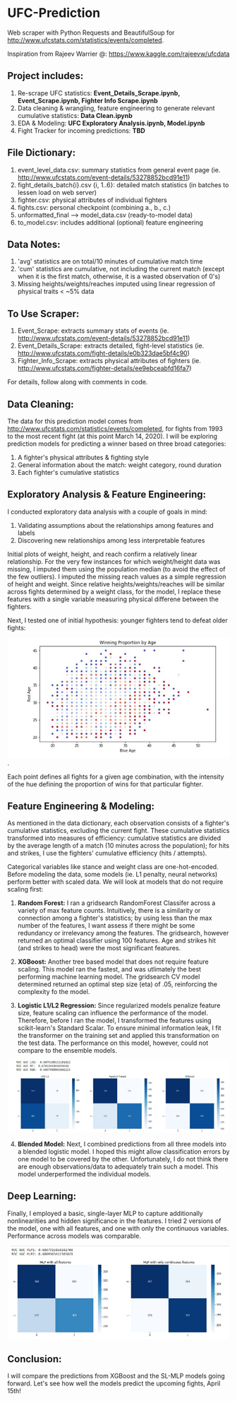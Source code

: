# UFC-Prediction

Web scraper with Python Requests and BeautifulSoup for http://www.ufcstats.com/statistics/events/completed.

Inspiration from Rajeev Warrier @: https://www.kaggle.com/rajeevw/ufcdata 
 
## Project includes:
1. Re-scrape UFC statistics: **Event_Details_Scrape.ipynb, Event_Scrape.ipynb, Fighter Info Scrape.ipynb**
2. Data cleaning & wrangling, feature engineering to generate relevant cumulative statistics: **Data Clean.ipynb**
3. EDA & Modeling: **UFC Exploratory Analysis.ipynb, Model.ipynb**
4. Fight Tracker for incoming predictions: **TBD**


## File Dictionary:
1. event_level_data.csv: summary statistics from general event page (ie. http://www.ufcstats.com/event-details/53278852bcd91e11)
2. fight_details_batch{i}.csv {i, 1..6}: detailed match statistics (in batches to lessen load on web server)
3. fighter.csv: physical attributes of individual fighters
4. fights.csv: personal checkpoint (combining a., b., c.)
5. unformatted_final --> model_data.csv (ready-to-model data)
6. to_model.csv: includes additional (optional) feature engineering

## Data Notes:
1. 'avg' statistics are on total/10 minutes of cumulative match time
2. 'cum' statistics are cumulative, not including the current match (except when it is the first match, otherwise, it is a wasted observation of 0's)
3. Missing heights/weights/reaches imputed using linear regression of physical traits < ~5% data

## To Use Scraper:
1. Event_Scrape: extracts summary stats of events (ie. http://www.ufcstats.com/event-details/53278852bcd91e11)
2. Event_Details_Scrape:  extracts detailed, fight-level statistics (ie. http://www.ufcstats.com/fight-details/e0b323dae5bf4c90)
3. Fighter_Info_Scrape: extracts physical attributes of fighters (ie. http://www.ufcstats.com/fighter-details/ee9ebceabfd16fa7)

For details, follow along with comments in code.


## Data Cleaning:
The data for this prediction model comes from http://www.ufcstats.com/statistics/events/completed, for fights from 1993 to the most recent fight (at this point March 14, 2020). I will be exploring prediction models for predicting a winner based on three broad categories: 
 1. A fighter's physical attributes & fighting style
 2. General information about the match: weight category, round duration
 3. Each fighter's cumulative statistics
 
## Exploratory Analysis & Feature Engineering:
I conducted exploratory data analysis with a couple of goals in mind:
 1. Validating assumptions about the relationships among features and labels
 2. Discovering new relationships among less interpretable features

Initial plots of weight, height, and reach confirm a relatively linear relationship. For the very few instances for which weight/height data was missing,  I imputed them using the population median (to avoid the effect of the few outliers). I imputed the missing reach values as a simple regression of height and weight. Since relative heights/weights/reaches will be similar across fights determined by a weight class, for the model, I replace these features with a single variable measuring physical differene between the fighters. 

Next, I tested one of initial hypothesis: younger fighters tend to defeat older fights:

![image](Images/Age.JPG). 

Each point defines all fights for a given age combination, with the intensity of the hue defining the  proportion of wins for that particular fighter. 

## Feature Engineering & Modeling:
As mentioned in the data dictionary, each observation consists of a fighter's cumulative statistics, excluding the current fight. These cumulative statistics transformed into measures of efficiency: cumulative statistics are divided by the average length of a match (10 minutes across the population); for hits and strikes, I use the fighters' cumulative efficiency (hits / attempts). 

Categorical variables like stance and weight class are one-hot-encoded. Before modeling the data, some models (ie. L1 penalty, neural networks) perform better with scaled data. We will look at models that do not require scaling first:

 1. **Random Forest:**
 I ran a gridsearch RandomForest Classifer across a variety of max feature counts. Intuitively, there is a similarity or connection among a fighter's statistics; by using less than the max number of the features, I want assess if there might be some redundancy or irrelevancy among the features. The gridsearch, however returned an optimal classifier using 100 features. Age and strikes hit (and strikes to head) were the most significant features. 
 
 2. **XGBoost:**
 Another tree based model that does not require feature scaling. This model ran the fastest, and was utlimately the best performing machine learning model. The gridsearch CV model determined returned an optimal step size (eta) of .05, reinforcing the complexity fo the model. 
 
 3. **Logistic L1/L2 Regression:**
 Since regularized models penalize feature size, feature scaling can influence the performance of the model. Therefore, before I ran the model, I transformed the features using scikit-learn's Standard Scalar. To ensure minimal information leak, I fit the transformer on the training set and applied this transformation on the test data. The performance on this model, however, could not compare to the ensemble models. 
 
 ![performance](Images/Performance.JPG)

 4. **Blended Model:**
 Next, I combined predictions from all three models into a blended logistic model. I hoped this might allow classification errors by one model to be covered by the other. Unfortunately, I do not think there are enough observations/data to adequately train such a model. This model underperformed the individual models.
 
## Deep Learning:
Finally, I employed a basic, single-layer MLP to capture additionally nonlinearities and hidden significance in the features. I tried 2 versions of the model, one with all features, and one with only the continuous variables. Performance across models was comparable. 

![performanceANN](Images/ANNPerformance.JPG)

## Conclusion:
I will compare the predictions from XGBoost and the SL-MLP models going forward. Let's see how well the models predict the upcoming fights, April 15th!









